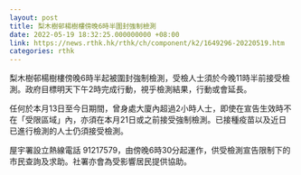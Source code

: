 ```yaml
---
layout: post
title: 梨木樹邨楊樹樓傍晚6時半圍封強制檢測
date: 2022-05-19 18:32:25.000000000 +08:00
link: https://news.rthk.hk/rthk/ch/component/k2/1649296-20220519.htm
categories: rthk
---
```


梨木樹邨楊樹樓傍晚6時半起被圍封強制檢測，受檢人士須於今晚11時半前接受檢測。政府目標明天下午2時完成行動，視乎檢測結果，行動或會延長。

任何於本月13日至今日期間，曾身處大廈內超過2小時人士，即使在宣告生效時不在「受限區域」內，亦須在本月21日或之前接受強制檢測。已接種疫苗以及近日已進行檢測的人士仍須接受檢測。

屋宇署設立熱線電話 91217579，由傍晚6時30分起運作，供受檢測宣告限制下的市民查詢及求助。社署亦會為受影響居民提供協助。
